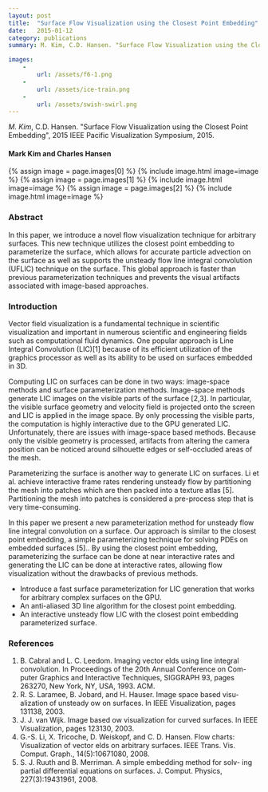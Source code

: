 ```yaml
---
layout: post
title:  "Surface Flow Visualization using the Closest Point Embedding"
date:   2015-01-12
category: publications 
summary: M. Kim, C.D. Hansen. "Surface Flow Visualization using the Closest Point Embedding", 2015 IEEE Pacific Visualization Symposium, 2015.

images:
    -
        url: /assets/f6-1.png
    -
        url: /assets/ice-train.png
    -
        url: /assets/swish-swirl.png
---
```


*M. Kim*, C.D. Hansen. "Surface Flow Visualization using the Closest Point Embedding", 2015 IEEE Pacific Visualization Symposium, 2015.

#### Mark Kim and Charles Hansen ####

{% assign image = page.images[0] %}
{% include image.html image=image %}
{% assign image = page.images[1] %}
{% include image.html image=image %}
{% assign image = page.images[2] %}
{% include image.html image=image %}


### Abstract ###
In this paper, we introduce a novel flow visualization technique for arbitrary surfaces. This new technique utilizes the closest point embedding to parameterize the surface, which allows for accurate particle advection on the surface as well as supports the unsteady flow line integral convolution (UFLIC) technique on the surface. This global approach is faster than previous parameterization techniques and prevents the visual artifacts associated with image-based approaches.

### Introduction ###
Vector field visualization is a fundamental technique in scientific visualization and important in numerous scientific and engineering fields such as computational fluid dynamics. One popular approach is Line Integral Convolution (LIC)[1] because of its efficient utilization of the graphics processor as well as its ability to be used on surfaces embedded in 3D.

Computing LIC on surfaces can be done in two ways: image-space methods and surface parameterization methods. Image-space methods generate LIC images on the visible parts of the surface [2,3]. In particular, the visible surface geometry and velocity field is projected onto the screen and LIC is applied in the image space. By only processing the visible parts, the computation is highly interactive due to the GPU generated LIC. Unfortunately, there are issues with image-space based methods. Because only the visible geometry is processed, artifacts from altering the camera position can be noticed around silhouette edges or self-occluded areas of the mesh.

Parameterizing the surface is another way to generate LIC on surfaces. Li et al. achieve interactive frame rates rendering unsteady flow by partitioning the mesh into patches which are then packed into a texture atlas [5]. Partitioning the mesh into patches is considered a pre-process step that is very time-consuming.

In this paper we present a new parameterization method for unsteady flow line integral convolution on a surface. Our approach is similar to the closest point embedding, a simple parameterizing technique for solving PDEs on embedded surfaces [5].. By using the closest point embedding, parameterizing the surface can be done at near interactive rates and generating the LIC can be done at interactive rates, allowing flow visualization without the drawbacks of previous methods.




* Introduce a fast surface parameterization for LIC generation that works for arbitrary complex surfaces on the GPU.
* An anti-aliased 3D line algorithm for the closest point embedding.
* An interactive unsteady flow LIC with the closest point embedding parameterized surface. 

### References ###


1.    B. Cabral and L. C. Leedom. Imaging vector elds using line integral convolution. In Proceedings of the 20th Annual Conference on Com- puter Graphics and Interactive Techniques, SIGGRAPH 93, pages 263270, New York, NY, USA, 1993. ACM.
2.    R. S. Laramee, B. Jobard, and H. Hauser. Image space based visu- alization of unsteady ow on surfaces. In IEEE Visualization, pages 131138, 2003.
3.    J. J. van Wijk. Image based ow visualization for curved surfaces. In IEEE Visualization, pages 123130, 2003.
4.    G.-S. Li, X. Tricoche, D. Weiskopf, and C. D. Hansen. Flow charts: Visualization of vector elds on arbitrary surfaces. IEEE Trans. Vis. Comput. Graph., 14(5):10671080, 2008.
5.    S. J. Ruuth and B. Merriman. A simple embedding method for solv- ing partial differential equations on surfaces. J. Comput. Physics, 227(3):19431961, 2008. 
